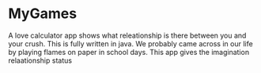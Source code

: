 # MyGames
A love calculator app shows what releationship is there between you and your crush. This is fully written in java. We probably came across in our life by playing flames on paper in school days. This app gives the imagination relaationship status
